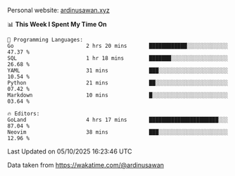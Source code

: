 Personal website: [ardinusawan.xyz](https://ardinusawan.xyz)

<!--START_SECTION:waka-->
📊 **This Week I Spent My Time On** 

```text
💬 Programming Languages: 
Go                       2 hrs 20 mins       ████████████░░░░░░░░░░░░░   47.37 % 
SQL                      1 hr 18 mins        ███████░░░░░░░░░░░░░░░░░░   26.68 % 
YAML                     31 mins             ███░░░░░░░░░░░░░░░░░░░░░░   10.54 % 
Python                   21 mins             ██░░░░░░░░░░░░░░░░░░░░░░░   07.42 % 
Markdown                 10 mins             █░░░░░░░░░░░░░░░░░░░░░░░░   03.64 % 

🔥 Editors: 
GoLand                   4 hrs 17 mins       ██████████████████████░░░   87.04 % 
Neovim                   38 mins             ███░░░░░░░░░░░░░░░░░░░░░░   12.96 % 
```


 Last Updated on 05/10/2025 16:23:46 UTC
<!--END_SECTION:waka-->
Data taken from https://wakatime.com/@ardinusawan
